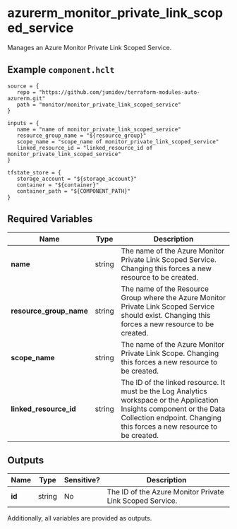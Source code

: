 # azurerm_monitor_private_link_scoped_service

Manages an Azure Monitor Private Link Scoped Service.

## Example `component.hclt`

```hcl
source = {
   repo = "https://github.com/jumidev/terraform-modules-auto-azurerm.git" 
   path = "monitor/monitor_private_link_scoped_service" 
}

inputs = {
   name = "name of monitor_private_link_scoped_service" 
   resource_group_name = "${resource_group}" 
   scope_name = "scope_name of monitor_private_link_scoped_service" 
   linked_resource_id = "linked_resource_id of monitor_private_link_scoped_service" 
}

tfstate_store = {
   storage_account = "${storage_account}" 
   container = "${container}" 
   container_path = "${COMPONENT_PATH}" 
}

```

## Required Variables

| Name | Type |  Description |
| ---- | --------- |  ----------- |
| **name** | string |  The name of the Azure Monitor Private Link Scoped Service. Changing this forces a new resource to be created. | 
| **resource_group_name** | string |  The name of the Resource Group where the Azure Monitor Private Link Scoped Service should exist. Changing this forces a new resource to be created. | 
| **scope_name** | string |  The name of the Azure Monitor Private Link Scope. Changing this forces a new resource to be created. | 
| **linked_resource_id** | string |  The ID of the linked resource. It must be the Log Analytics workspace or the Application Insights component or the Data Collection endpoint. Changing this forces a new resource to be created. | 



## Outputs

| Name | Type | Sensitive? | Description |
| ---- | ---- | --------- | --------- |
| **id** | string | No  | The ID of the Azure Monitor Private Link Scoped Service. | 

Additionally, all variables are provided as outputs.

